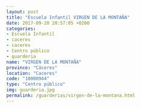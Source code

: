 ```yaml
---
layout: post
title: "Escuela Infantil VIRGEN DE LA MONTAÑA"
date: 2017-09-20 20:57:05 +0200
categories:
- Escuela Infantil
- caceres
- caceres
- Centro público
- guarderia
name: "VIRGEN DE LA MONTAÑA"
province: "Cáceres"
location: "Caceres"
code: "10000944"
type: "Centro público"
img: guarderia.jpg
permalink: /guarderias/virgen-de-la-montana.html
---
```

